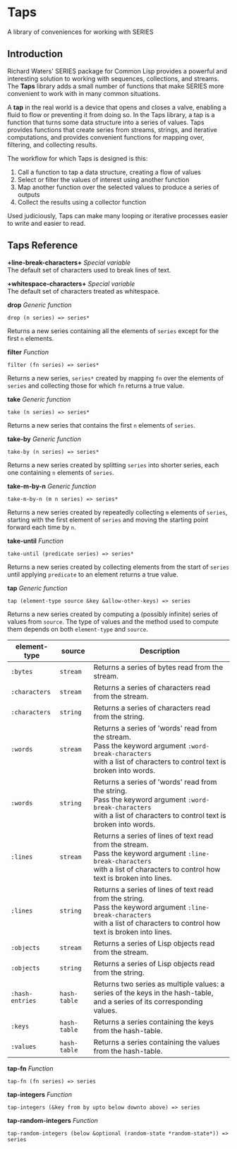 # Taps
A library of conveniences for working with SERIES

## Introduction

Richard Waters' SERIES package for Common Lisp provides a powerful and interesting solution to working with sequences, collections, and streams. The **Taps** library adds a small number of functions that make SERIES more convenient to work with in many common situations.

A **tap** in the real world is a device that opens and closes a valve, enabling a fluid to flow or preventing it from doing so. In the Taps library, a tap is a function that turns some data structure into a series of values. Taps provides functions that create series from streams, strings, and iterative computations, and provides convenient functions for mapping over, filtering, and collecting results.

The workflow for which Taps is designed is this:

1. Call a function to tap a data structure, creating a flow of values
2. Select or filter the values of interest using another function
3. Map another function over the selected values to produce a series of outputs
4. Collect the results using a collector function

Used judiciously, Taps can make many looping or iterative processes easier to write and easier to read.

## Taps Reference

**+line-break-characters+** *Special variable*<br/>
The default set of characters used to break lines of text.

**+whitespace-characters+** *Special variable*<br/>
The default set of characters treated as whitespace.

**drop** *Generic function*<br/>

    drop (n series) => series*

Returns a new series containing all the elements of `series` except for the first `n` elements.

**filter** *Function*<br/>

    filter (fn series) => series*
Returns a new series, `series*` created by mapping `fn` over the elements of `series` and collecting those for which `fn` returns a true value.

**take** *Generic function*<br/>

    take (n series) => series*
Returns a new series that contains the first `n` elements of `series`.

**take-by** *Generic function*<br/>

    take-by (n series) => series*
Returns a new series created by splitting `series` into shorter series, each one containing `n` elements of `series`.

**take-m-by-n** *Generic function*<br/>

    take-m-by-n (m n series) => series*
Returns a new series created by repeatedly collecting `m` elements of `series`, starting with the first element of `series` and moving the starting point forward each time by `n`.

**take-until** *Function*<br/>

    take-until (predicate series) => series*
Returns a new series created by collecting elements from the start of `series` until applying `predicate` to an element returns a true value.

**tap** *Generic function*<br/>

    tap (element-type source &key &allow-other-keys) => series

Returns a new series created by computing a (possibly infinite) series of values from `source`. The type of values and the method used to compute them depends on both `element-type` and `source`.

| element-type | source | Description |  
|  ------	| ------	| ------	|  
| `:bytes` | `stream` | Returns a series of bytes read from the stream. |  
| `:characters` | `stream` | Returns a series of characters read from the stream. |  
| `:characters` | `string` | Returns a series of characters read from the string. |  
| `:words` | `stream` | Returns a series of 'words' read from the stream. <br/>Pass the keyword argument `:word-break-characters` <br/>with a list of characters to control text is broken into words. |  
| `:words` | `string` | Returns a series of 'words' read from the string. <br/>Pass the keyword argument `:word-break-characters` <br/>with a list of characters to control text is broken into words. |  
| `:lines` | `stream` | Returns a series of lines of text read from the stream.  <br/>Pass the keyword argument `:line-break-characters` <br/>with a list of characters to control how text is broken into lines.|  
| `:lines` | `string` | Returns a series of lines of text read from the string.  <br/>Pass the keyword argument `:line-break-characters` <br/>with a list of characters to control how text is broken into lines.|  
| `:objects` | `stream` | Returns a series of Lisp objects read from the stream. |  
| `:objects` | `string` | Returns a series of Lisp objects read from the string. |  
| `:hash-entries` | `hash-table` | Returns two series as multiple values: a series of the keys in the hash-table, and a series of its corresponding values. |  
| `:keys` | `hash-table` | Returns a series containing the keys from the hash-table. |  
| `:values` | `hash-table` | Returns a series containing the values from the hash-table. |  

**tap-fn** *Function*<br/>

    tap-fn (fn series) => series

**tap-integers** *Function*<br/>

    tap-integers (&key from by upto below downto above) => series

**tap-random-integers** *Function*<br/>

    tap-random-integers (below &optional (random-state *random-state*)) => series
